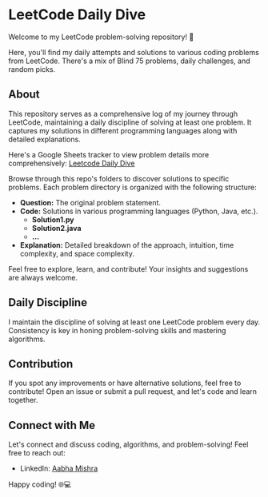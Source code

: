 # LeetCode Daily Dive

Welcome to my LeetCode problem-solving repository! 🚀 

Here, you'll find my daily attempts and solutions to various coding problems from LeetCode. There's a mix of Blind 75 problems, daily challenges, and random picks. 

## About

This repository serves as a comprehensive log of my journey through LeetCode, maintaining a daily discipline of solving at least one problem. It captures my solutions in different programming languages along with detailed explanations. 

Here's a Google Sheets tracker to view problem details more comprehensively: [Leetcode Daily Dive](https://docs.google.com/spreadsheets/d/1oJ0PmvIlxgIzH6oE2ROd8KFr4wDH1GXZfoprRPQaxS0/edit?usp=sharing)

Browse through this repo's folders to discover solutions to specific problems. Each problem directory is organized with the following structure:

- **Question:** The original problem statement.
- **Code:** Solutions in various programming languages (Python, Java, etc.).
  - **Solution1.py**
  - **Solution2.java**
  - **...**
- **Explanation:** Detailed breakdown of the approach, intuition, time complexity, and space complexity.

Feel free to explore, learn, and contribute! Your insights and suggestions are always welcome.

## Daily Discipline

I maintain the discipline of solving at least one LeetCode problem every day. Consistency is key in honing problem-solving skills and mastering algorithms.

## Contribution

If you spot any improvements or have alternative solutions, feel free to contribute! Open an issue or submit a pull request, and let's code and learn together.

## Connect with Me

Let's connect and discuss coding, algorithms, and problem-solving! Feel free to reach out:

- LinkedIn: [Aabha Mishra](https://www.linkedin.com/in/aabhamishra/)


Happy coding! 🌐💻
